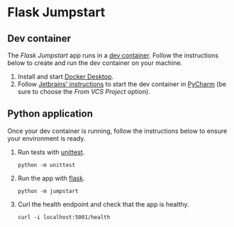 # Flask Jumpstart

## Dev container

The _Flask Jumpstart_ app runs in a [dev container](https://containers.dev/).
Follow the instructions below to create and run the dev container on your machine.

1.  Install and start [Docker Desktop](https://www.docker.com/products/docker-desktop/).
1.  Follow [Jetbrains' instructions](https://www.jetbrains.com/help/pycharm/connect-to-devcontainer.html#start_container_from_product)
    to start the dev container in [PyCharm](https://www.jetbrains.com/pycharm/) (be sure to choose the
    _From VCS Project_ option).

## Python application

Once your dev container is running, follow the instructions below to ensure your environment is ready.

1.  Run tests with [unittest](https://docs.python.org/3/library/unittest.html).
    ```shell
    python -m unittest
    ```

1.  Run the app with [flask](https://flask.palletsprojects.com).
    ```shell
    python -m jumpstart
    ```

1.  Curl the health endpoint and check that the app is healthy.
    ```shell
    curl -i localhost:5001/health
    ```
